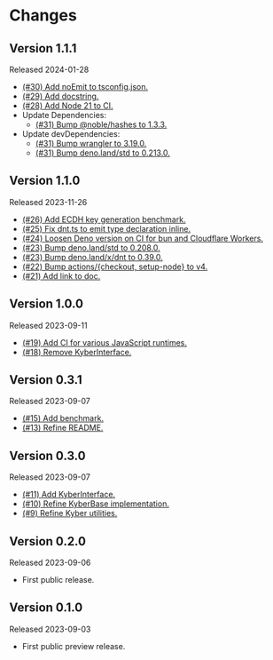 # Changes

## Version 1.1.1

Released 2024-01-28

- [(#30) Add noEmit to tsconfig.json.](https://github.com/dajiaji/crystals-kyber-js/pull/30)
- [(#29) Add docstring.](https://github.com/dajiaji/crystals-kyber-js/pull/29)
- [(#28) Add Node 21 to CI.](https://github.com/dajiaji/crystals-kyber-js/pull/28)
- Update Dependencies:
  - [(#31) Bump @noble/hashes to 1.3.3.](https://github.com/dajiaji/crystals-kyber-js/pull/31)
- Update devDependencies:
  - [(#31) Bump wrangler to 3.19.0.](https://github.com/dajiaji/crystals-kyber-js/pull/31)
  - [(#31) Bump deno.land/std to 0.213.0.](https://github.com/dajiaji/crystals-kyber-js/pull/31)

## Version 1.1.0

Released 2023-11-26

- [(#26) Add ECDH key generation benchmark.](https://github.com/dajiaji/crystals-kyber-js/pull/26)
- [(#25) Fix dnt.ts to emit type declaration inline.](https://github.com/dajiaji/crystals-kyber-js/pull/25)
- [(#24) Loosen Deno version on CI for bun and Cloudflare Workers.](https://github.com/dajiaji/crystals-kyber-js/pull/24)
- [(#23) Bump deno.land/std to 0.208.0.](https://github.com/dajiaji/crystals-kyber-js/pull/23)
- [(#23) Bump deno.land/x/dnt to 0.39.0.](https://github.com/dajiaji/crystals-kyber-js/pull/23)
- [(#22) Bump actions/{checkout, setup-node} to v4.](https://github.com/dajiaji/crystals-kyber-js/pull/22)
- [(#21) Add link to doc.](https://github.com/dajiaji/crystals-kyber-js/pull/21)

## Version 1.0.0

Released 2023-09-11

- [(#19) Add CI for various JavaScript runtimes.](https://github.com/dajiaji/crystals-kyber-js/pull/19)
- [(#18) Remove KyberInterface.](https://github.com/dajiaji/crystals-kyber-js/pull/18)

## Version 0.3.1

Released 2023-09-07

- [(#15) Add benchmark.](https://github.com/dajiaji/crystals-kyber-js/pull/15)
- [(#13) Refine README.](https://github.com/dajiaji/crystals-kyber-js/pull/13)

## Version 0.3.0

Released 2023-09-07

- [(#11) Add KyberInterface.](https://github.com/dajiaji/crystals-kyber-js/pull/11)
- [(#10) Refine KyberBase implementation.](https://github.com/dajiaji/crystals-kyber-js/pull/10)
- [(#9) Refine Kyber utilities.](https://github.com/dajiaji/crystals-kyber-js/pull/9)

## Version 0.2.0

Released 2023-09-06

- First public release.

## Version 0.1.0

Released 2023-09-03

- First public preview release.
